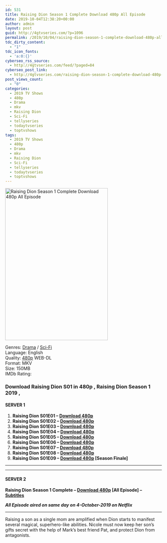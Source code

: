 ```yaml
---
id: 531
title: Raising Dion Season 1 Complete Download 480p All Episode
date: 2019-10-04T12:38:20+00:00
author: admin
layout: post
guid: http://4gtvseries.com/?p=1096
permalink: /2019/10/04/raising-dion-season-1-complete-download-480p-all-episode/
tdc_dirty_content:
  - "1"
tdc_icon_fonts:
  - 'a:0:{}'
cyberseo_rss_source:
  - http://4gtvseries.com/feed/?paged=84
cyberseo_post_link:
  - http://4gtvseries.com/raising-dion-season-1-complete-download-480p-all-episode/
post_views_count:
  - "0"
categories:
  - 2019 TV Shows
  - 480p
  - Drama
  - mkv
  - Raising Dion
  - Sci-Fi
  - tellyseries
  - todaytvseries
  - toptvshows
tags:
  - 2019 TV Shows
  - 480p
  - Drama
  - mkv
  - Raising Dion
  - Sci-Fi
  - tellyseries
  - todaytvseries
  - toptvshows
---
```

<img loading="lazy" class="aligncenter" src="https://2.bp.blogspot.com/-H85d_IA-Lm8/XZail67uu9I/AAAAAAAAAWU/MUAglM__W2I07hml6tgjDaZlx3Fzoh7TgCK4BGAYYCw/s1600/Raising%2BDion%2BSeason%2B1.jpg" alt="Raising Dion Season 1 Complete Download 480p All Episode" width="330" height="488" />

Genres:&nbsp;<a href="http://4gtvseries.com/tag/drama/" data-wpel-link="internal">Drama</a> / <a href="http://4gtvseries.com/tag/sci-fi/" data-wpel-link="internal">Sci-Fi</a>  
Language: English  
Quality:&nbsp;<a href="http://4gtvseries.com/tag/480p/" data-wpel-link="internal">480p</a> WEB-DL  
Format: MKV  
Size: 150MB  
IMDb Rating:

### **Download Raising Dion S01 in 480p , Raising Dion Season 1 2019 ,&nbsp;**

#### <span><strong>SERVER 1</strong></span>

  1. **Raising Dion S01E01 – <a href="http://slink.dl480p.xyz/iq9Xbzj" data-wpel-link="external" target="_blank" rel="nofollow external noopener noreferrer" class="wpel-icon-left"><i class="wpel-icon fa fa-download" aria-hidden="true"></i>Download 480p</a>**
  2. **Raising Dion S01E02 – <a href="http://slink.dl480p.xyz/6POgg4" data-wpel-link="external" target="_blank" rel="nofollow external noopener noreferrer" class="wpel-icon-left"><i class="wpel-icon fa fa-download" aria-hidden="true"></i>Download 480p</a>**
  3. **Raising Dion S01E03 – <a href="http://slink.dl480p.xyz/Lr4DOUW" data-wpel-link="external" target="_blank" rel="nofollow external noopener noreferrer" class="wpel-icon-left"><i class="wpel-icon fa fa-download" aria-hidden="true"></i>Download 480p</a>**
  4. **Raising Dion S01E04 – <a href="http://slink.dl480p.xyz/pARpFo" data-wpel-link="external" target="_blank" rel="nofollow external noopener noreferrer" class="wpel-icon-left"><i class="wpel-icon fa fa-download" aria-hidden="true"></i>Download 480p</a>**
  5. **Raising Dion S01E05 – <a href="http://slink.dl480p.xyz/Fx03grE" data-wpel-link="external" target="_blank" rel="nofollow external noopener noreferrer" class="wpel-icon-left"><i class="wpel-icon fa fa-download" aria-hidden="true"></i>Download 480p</a>**
  6. **Raising Dion S01E06 – <a href="http://slink.dl480p.xyz/hYvJTDE" data-wpel-link="external" target="_blank" rel="nofollow external noopener noreferrer" class="wpel-icon-left"><i class="wpel-icon fa fa-download" aria-hidden="true"></i>Download 480p</a>**
  7. **Raising Dion S01E07 – <a href="http://slink.dl480p.xyz/ntYi" data-wpel-link="external" target="_blank" rel="nofollow external noopener noreferrer" class="wpel-icon-left"><i class="wpel-icon fa fa-download" aria-hidden="true"></i>Download 480p</a>**
  8. **Raising Dion S01E08 – <a href="http://slink.dl480p.xyz/ijwornj" data-wpel-link="external" target="_blank" rel="nofollow external noopener noreferrer" class="wpel-icon-left"><i class="wpel-icon fa fa-download" aria-hidden="true"></i>Download 480p</a>**
  9. **Raising Dion S01E09 – <a href="http://slink.dl480p.xyz/lRqoB1uB" data-wpel-link="external" target="_blank" rel="nofollow external noopener noreferrer" class="wpel-icon-left"><i class="wpel-icon fa fa-download" aria-hidden="true"></i>Download 480p</a> [Season Finale]**

* * *

* * *

#### <span><strong>SERVER 2</strong></span>

**Raising Dion Season 1 Complete – <a href="http://dl480p.xyz/900/" data-wpel-link="external" target="_blank" rel="nofollow external noopener noreferrer" class="wpel-icon-left"><i class="wpel-icon fa fa-download" aria-hidden="true"></i>Download 480p</a> [All Episode] – <a href="https://subscene.com/subtitles/raising-dion-first-season" data-wpel-link="external" target="_blank" rel="nofollow external noopener noreferrer" class="wpel-icon-left"><i class="wpel-icon fa fa-download" aria-hidden="true"></i>Subtitles</a>**

<span><strong><em>All Episode aired on same day on 4-October-2019 on Netflix</em></strong></span>

* * *

Raising a son as a single mom are amplified when Dion starts to manifest several magical, superhero-like abilities. Nicole must now keep her son’s gifts secret with the help of Mark’s best friend Pat, and protect Dion from antagonists.

<div align="center">
</div>